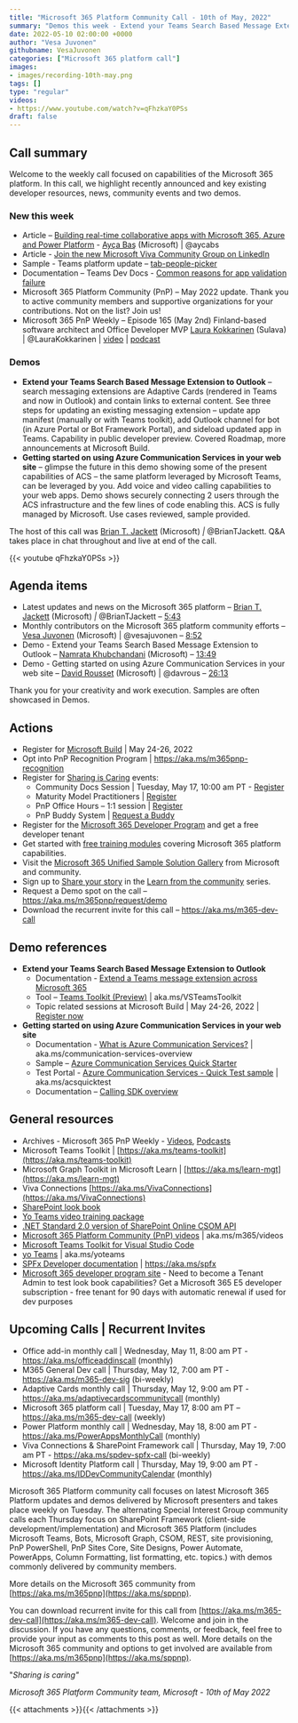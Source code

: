 ```yaml
---
title: "Microsoft 365 Platform Community Call - 10th of May, 2022"
summary: "Demos this week - Extend your Teams Search Based Message Extension to Outlook and Getting started on using Azure Communication Services in your web site. Released Microsoft 365 Platform Community (PnP) – May 2022 update + articles, documents, videos, podcasts and more."
date: 2022-05-10 02:00:00 +0000
author: "Vesa Juvonen"
githubname: VesaJuvonen
categories: ["Microsoft 365 platform call"]
images:
- images/recording-10th-may.png
tags: []
type: "regular"
videos:
- https://www.youtube.com/watch?v=qFhzkaY0PSs
draft: false
---
```


## Call summary

Welcome to the weekly call focused on capabilities of the Microsoft 365 platform.  In this call, we highlight recently announced and key existing developer resources, news, community events and two demos.

### New this week

* Article – [Building real-time collaborative apps with Microsoft 365, Azure and Power Platform](https://devblogs.microsoft.com/microsoft365dev/building-real-time-collaborative-apps-with-microsoft-365-azure-and-power-platform/) - [Ayça Baş](http://twitter.com/aycabs) (Microsoft) \| @aycabs
* Article - [Join the new Microsoft Viva Community Group on LinkedIn](https://techcommunity.microsoft.com/t5/microsoft-viva-blog/join-the-new-microsoft-viva-community-group-on-linkedin/ba-p/3300541)
* Sample - Teams platform update – [tab-people-picker](https://github.com/OfficeDev/Microsoft-Teams-Samples/tree/main/samples/tab-people-picker)
* Documentation – Teams Dev Docs - [Common reasons for app validation failure](https://learn.microsoft.com/microsoftteams/platform/concepts/deploy-and-publish/appsource/common-reasons-for-app-validation-failure)
* Microsoft 365 Platform Community (PnP) – May 2022 update. Thank you to active community members and supportive organizations for your contributions. Not on the list? Join us!
* Microsoft 365 PnP Weekly – Episode 165 (May 2nd) Finland-based software architect and Office Developer MVP [Laura Kokkarinen](http://twitter.com/LauraKokkarinen) (Sulava) \| @LauraKokkarinen \| [video](https://pnp.github.io/blog/microsoft-365-pnp-weekly/episode-165/) \| [podcast](https://www.podbean.com/media/share/pb-96zpk-12216e6)

### Demos

* **Extend your Teams Search Based Message Extension to Outlook** – search messaging extensions are Adaptive Cards (rendered in Teams and now in Outlook) and contain links to external content. See three steps for updating an existing messaging extension – update app manifest (manually or with Teams toolkit), add Outlook channel for bot (in Azure Portal or Bot Framework Portal), and sideload updated app in Teams. Capability in public developer preview. Covered Roadmap, more announcements at Microsoft Build.
* **Getting started on using Azure Communication Services in your web site** – glimpse the future in this demo showing some of the present capabilities of ACS – the same platform leveraged by Microsoft Teams, can be leveraged by you. Add voice and video calling capabilities to your web apps. Demo shows securely connecting 2 users through the ACS infrastructure and the few lines of code enabling this. ACS is fully managed by Microsoft. Use cases reviewed, sample provided.

The host of this call was [Brian T. Jackett](http://twitter.com/BrianTJackett) (Microsoft) *\|* @BrianTJackett. Q&A takes place in chat throughout and live at end of the call.

{{< youtube qFhzkaY0PSs >}}

## Agenda items

* Latest updates and news on the Microsoft 365 platform – [Brian T. Jackett](http://twitter.com/BrianTJackett) (Microsoft) *\|* @BrianTJackett – [5:43](https://youtu.be/qFhzkaY0PSs?t=343)
* Monthly contributors on the Microsoft 365 platform community efforts – [Vesa Juvonen](https://twitter.com/vesajuvonen) (Microsoft) \| @vesajuvonen – [8:52](https://youtu.be/qFhzkaY0PSs?t=532)
* Demo - Extend your Teams Search Based Message Extension to Outlook – [Namrata Khubchandani](https://www.linkedin.com/in/namrata-khubchandani-181943a7/) (Microsoft) – [13:49](https://youtu.be/qFhzkaY0PSs?t=829)
* Demo - Getting started on using Azure Communication Services in your web site – [David Rousset](http://twitter.com/davrous) (Microsoft) \| @davrous – [26:13](https://youtu.be/qFhzkaY0PSs?t=1573)

Thank you for your creativity and work execution. Samples are often showcased in Demos.


## Actions

* Register for [Microsoft Build](http://register.build.microsoft.com) \| May 24-26, 2022
* Opt into PnP Recognition Program \| <https://aka.ms/m365pnp-recognition>
* Register for [Sharing is Caring](https://pnp.github.io/sharing-is-caring/) events:
    * Community Docs Session \| Tuesday, May 17, 10:00 am PT - [Register](https://forms.microsoft.com/pages/responsepage.aspx?id=KtIy2vgLW0SOgZbwvQuRaXDXyCl9DkBHq4A2OG7uLpdUOUdFR0U1STdGS0lXUDA2Sk1YSE1WMEtHSy4u)
    * Maturity Model Practitioners \| [Register](https://aka.ms/mm4m365)
    * PnP Office Hours – 1:1 session \| [Register](https://outlook.office365.com/owa/calendar/PnPSharingisCaring@warner.digital/bookings/)
    * PnP Buddy System \| [Request a Buddy](https://forms.office.com/Pages/ResponsePage.aspx?id=KtIy2vgLW0SOgZbwvQuRaXDXyCl9DkBHq4A2OG7uLpdUMjRRUVg4NElZUUJLTEY1TVVSVDJFRFpLRS4u)
* Register for the [Microsoft 365 Developer Program](https://aka.ms/m365/devprogram) and get a free developer tenant
* Get started with [free training modules](https://aka.ms/m365/dev/learn) covering Microsoft 365 platform capabilities.
* Visit the [Microsoft 365 Unified Sample Solution Gallery](https://adoption.microsoft.com/sample-solution-gallery) from Microsoft and community.
* Sign up to [Share your story](https://aka.ms/share-your-story) in the [Learn from the community](https://aka.ms/LearnFromTheCommunity/ThisWeek) series.
* Request a Demo spot on the call – <https://aka.ms/m365pnp/request/demo>
* Download the recurrent invite for this call – <https://aka.ms/m365-dev-call>

## Demo references

* **Extend your Teams Search Based Message Extension to Outlook**
    * Documentation - [Extend a Teams message extension across Microsoft 365](https://learn.microsoft.com/microsoftteams/platform/m365-apps/extend-m365-teams-message-extension)
    * Tool – [Teams Toolkit (Preview)](https://marketplace.visualstudio.com/items?itemName=TeamsDevApp.ms-teams-vscode-extension) \| aka.ms/VSTeamsToolkit
    * Topic related sessions at Microsoft Build \| May 24-26, 2022 \| [Register now](http://register.build.microsoft.com)
* **Getting started on using Azure Communication Services in your web site**
    * Documentation - [What is Azure Communication Services?](https://learn.microsoft.com/azure/communication-services/overview) \| aka.ms/communication-services-overview
    * Sample – [Azure Communication Services Quick Starter](https://github.com/davrous/acsauth)
    * Test Portal - [Azure Communication Services - Quick Test sample](https://david.azureedge.net/acs/samples/testacs.html) \| aka.ms/acsquicktest
    * Documentation – [Calling SDK overview](https://learn.microsoft.com/azure/communication-services/concepts/voice-video-calling/calling-sdk-features)

## General resources

* Archives - Microsoft 365 PnP Weekly - [Videos](https://www.youtube.com/playlist?list=PLR9nK3mnD-OVYI-St_CBiFfuL4CZbBpkC), [Podcasts](https://pnpweekly.podbean.com/)
* Microsoft Teams Toolkit | [https://aka.ms/teams-toolkit](https://aka.ms/teams-toolkit)
* Microsoft Graph Toolkit in Microsoft Learn | [https://aka.ms/learn-mgt](https://aka.ms/learn-mgt)
* Viva Connections [https://aka.ms/VivaConnections](https://aka.ms/VivaConnections)
* [SharePoint look book](https://lookbook.microsoft.com/?WT.mc_id=m365-24198-cxa)
* [Yo Teams video training package](https://aka.ms/yoteams-training)
* [.NET Standard 2.0 version of SharePoint Online CSOM API](https://developer.microsoft.com/microsoft-365/blogs/net-standard-version-of-sharepoint-online-csom-apis?WT.mc_id=m365-24198-cxa)
* [Microsoft 365 Platform Community (PnP) videos](https://aka.ms/m365/videos) | aka.ms/m365/videos
* [Microsoft Teams Toolkit for Visual Studio Code](https://marketplace.visualstudio.com/items?itemName=TeamsDevApp.ms-teams-vscode-extension)
* [yo Teams](https://aka.ms/yoteams) | aka.ms/yoteams
* [SPFx Developer documentation](https://aka.ms/spfx) | <https://aka.ms/spfx>
* [Microsoft 365 developer program site](https://developer.microsoft.com/office/dev-program?WT.mc_id=m365-24198-cxa) - Need to become a Tenant Admin to test look book capabilities? Get a Microsoft 365 E5 developer subscription - free tenant for 90 days with automatic renewal if used for dev purposes

## Upcoming Calls | Recurrent Invites

* Office add-in monthly call \| Wednesday, May 11, 8:00 am PT - <https://aka.ms/officeaddinscall> (monthly)
* M365 General Dev call \| Thursday, May 12, 7:00 am PT - <https://aka.ms/m365-dev-sig> (bi-weekly)
* Adaptive Cards monthly call \| Thursday, May 12, 9:00 am PT - <https://aka.ms/adaptivecardscommunitycall> (monthly)
* Microsoft 365 platform call \| Tuesday, May 17, 8:00 am PT – <https://aka.ms/m365-dev-call> (weekly)
* Power Platform monthly call \| Wednesday, May 18, 8:00 am PT - <https://aka.ms/PowerAppsMonthlyCall> (monthly)
* Viva Connections & SharePoint Framework call \| Thursday, May 19, 7:00 am PT - <https://aka.ms/spdev-spfx-call> (bi-weekly)
* Microsoft Identity Platform call \| Thursday, May 19, 9:00 am PT - <https://aka.ms/IDDevCommunityCalendar> (monthly)

Microsoft 365 Platform community call focuses on latest Microsoft 365 Platform updates and demos delivered by Microsoft presenters and takes place weekly on Tuesday.  The alternating Special Interest Group community calls each Thursday focus on SharePoint Framework (client-side development/implementation) and Microsoft 365 Platform (includes Microsoft Teams, Bots, Microsoft Graph, CSOM, REST, site provisioning, PnP PowerShell, PnP Sites Core, Site Designs, Power Automate, PowerApps, Column Formatting, list formatting, etc. topics.) with demos commonly delivered by community members.

More details on the Microsoft 365 community from [https://aka.ms/m365pnp](https://aka.ms/sppnp).

You can download recurrent invite for this call from [https://aka.ms/m365-dev-call](https://aka.ms/m365-dev-call).  Welcome and join in the discussion. If you have any questions, comments, or feedback, feel free to provide your input as comments to this post as well. More details on the Microsoft 365 community and options to get involved are available from [https://aka.ms/m365pnp](https://aka.ms/sppnp).


&quot;_Sharing is caring&quot;_

*Microsoft 365 Platform Community team, Microsoft - 10th of May 2022*

{{< attachments >}}{{< /attachments >}}
